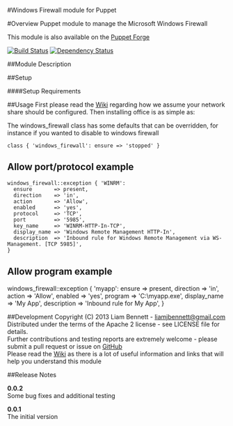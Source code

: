 #Windows Firewall module for Puppet

#Overview
Puppet module to manage the Microsoft Windows Firewall

This module is also available on the [Puppet Forge](https://forge.puppetlabs.com/liamjbennett/windows_firewall)

[![Build
Status](https://secure.travis-ci.org/liamjbennett/puppet-windows_firewall.png)](http://travis-ci.org/liamjbennett/puppet-windows_firewall)
[![Dependency
Status](https://gemnasium.com/liamjbennett/puppet-windows_firewall.png)](http://gemnasium.com/liamjbennett/puppet-windows_firewall)

##Module Description

##Setup

####Setup Requirements



##Usage
First please read the [Wiki](https://github.com/liamjbennett/puppet-windows_firewall/wiki) regarding how we assume your network
share should be configured. Then installing office is as simple as:

The windows_firewall class has some defaults that can be overridden, for instance if you wanted to disable to windows firewall

	class { 'windows_firewall': ensure => 'stopped' }

## Allow port/protocol example ##
    windows_firewall::exception { 'WINRM':
      ensure       => present,
      direction    => 'in',
      action       => 'Allow',
      enabled      => 'yes',
      protocol     => 'TCP',
      port         => '5985',
      key_name     => 'WINRM-HTTP-In-TCP',
      display_name => 'Windows Remote Management HTTP-In',
      description  => 'Inbound rule for Windows Remote Management via WS-Management. [TCP 5985]',
    }

## Allow program example ##
   windows_firewall::exception { 'myapp':
     ensure       => present,
     direction    => 'in',
     action       => 'Allow',
     enabled      => 'yes',
     program      => 'C:\\myapp.exe',
     display_name => 'My App',
     description  => 'Inbound rule for My App',
   }

##Development
Copyright (C) 2013 Liam Bennett - <liamjbennett@gmail.com> <br/>
Distributed under the terms of the Apache 2 license - see LICENSE file for details. <br/>
Further contributions and testing reports are extremely welcome - please submit a pull request or issue on [GitHub](https://github.com/liamjbennett/puppet-windows_firewall) <br/>
Please read the [Wiki](https://github.com/liamjbennett/puppet-windows_firewall/wiki) as there is a lot of useful information and links that will help you understand this module <br/>

##Release Notes

__0.0.2__ <br/>
Some bug fixes and additional testing

__0.0.1__ <br/>
The initial version
